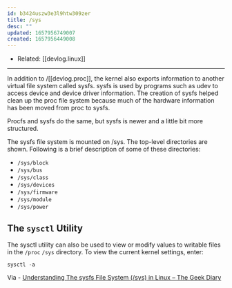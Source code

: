 ```yaml
---
id: b3424uszw3e3l9htw309zer
title: /sys
desc: ""
updated: 1657956749007
created: 1657956449008
---
```


- Related: [[devlog.linux]]

---

In addition to /[[devlog.proc]], the kernel also exports information to another virtual file system called sysfs. sysfs is used by programs such as udev to access device and device driver information. The creation of sysfs helped clean up the proc file system because much of the hardware information has been moved from proc to sysfs.

Procfs and sysfs do the same, but sysfs is newer and a little bit more structured.

The sysfs file system is mounted on /sys. The top-level directories are shown. Following is a brief description of some of these directories:

- `/sys/block`
- `/sys/bus`
- `/sys/class`
- `/sys/devices`
- `/sys/firmware`
- `/sys/module`
- `/sys/power`

## The `sysctl` Utility

The sysctl utility can also be used to view or modify values to writable files in the `/proc` `/sys` directory. To view the current kernel settings, enter:

`sysctl -a`

Via - [Understanding The sysfs File System (/sys) in Linux – The Geek Diary](https://www.thegeekdiary.com/understanding-the-sysfs-file-system-in-linux/)
